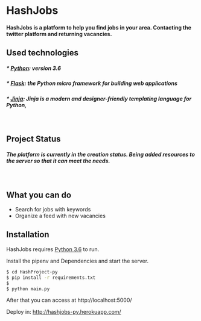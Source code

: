 # HashJobs
#### HashJobs is a platform to help you find jobs in your area. Contacting the twitter platform and returning vacancies.

## Used technologies
##### * [Python](https://www.python.org/): version 3.6
##### * [Flask](https://github.com/pallets/flask): the Python micro framework for building web applications
##### * [Jinja](https://jinja.palletsprojects.com/en/2.11.x/): Jinja is a modern and designer-friendly templating language for Python,
&nbsp;
## Project Status
##### The platform is currently in the creation status. Being added resources to the server so that it can meet the needs.
&nbsp;

## What you can do
  - Search for jobs with keywords
  - Organize a feed with new vacancies



## Installation

HashJobs requires [Python 3.6](https://www.python.org/) to run.


Install the pipenv and Dependencies and start the server.

```sh
$ cd HashProject-py
$ pip install -r requirements.txt
$ 
$ python main.py
```

After that you can access at http://localhost:5000/

Deploy in: http://hashjobs-py.herokuapp.com/



[//]: # (These are reference links used in the body of this note and get stripped out when the markdown processor does its job. There is no need to format nicely because it shouldn't be seen. Thanks SO - http://stackoverflow.com/questions/4823468/store-comments-in-markdown-syntax)


   [dill]: <https://github.com/joemccann/dillinger>
   [git-repo-url]: <https://github.com/joemccann/dillinger.git>
   [john gruber]: <http://daringfireball.net>
   [df1]: <http://daringfireball.net/projects/markdown/>
   [markdown-it]: <https://github.com/markdown-it/markdown-it>
   [Ace Editor]: <http://ace.ajax.org>
   [node.js]: <http://nodejs.org>
   [Twitter Bootstrap]: <http://twitter.github.com/bootstrap/>
   [jQuery]: <http://jquery.com>
   [@tjholowaychuk]: <http://twitter.com/tjholowaychuk>
   [express]: <http://expressjs.com>
   [AngularJS]: <http://angularjs.org>
   [Gulp]: <http://gulpjs.com>

   [PlDb]: <https://github.com/joemccann/dillinger/tree/master/plugins/dropbox/README.md>
   [PlGh]: <https://github.com/joemccann/dillinger/tree/master/plugins/github/README.md>
   [PlGd]: <https://github.com/joemccann/dillinger/tree/master/plugins/googledrive/README.md>
   [PlOd]: <https://github.com/joemccann/dillinger/tree/master/plugins/onedrive/README.md>
   [PlMe]: <https://github.com/joemccann/dillinger/tree/master/plugins/medium/README.md>
   [PlGa]: <https://github.com/RahulHP/dillinger/blob/master/plugins/googleanalytics/README.md>
